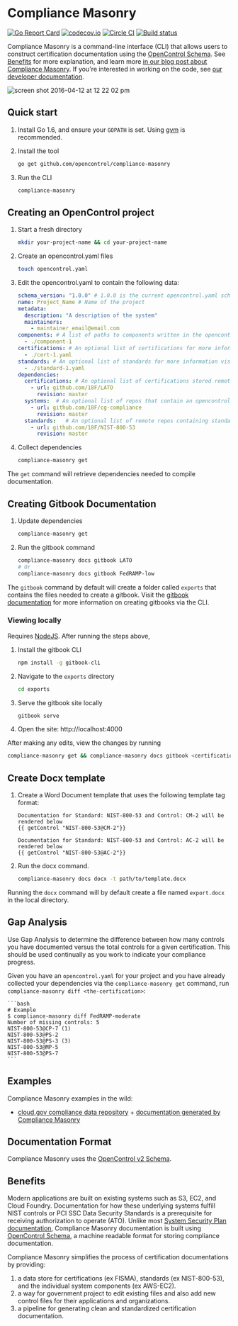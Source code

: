 # Compliance Masonry

[![Go Report Card](https://goreportcard.com/badge/github.com/opencontrol/compliance-masonry)](https://goreportcard.com/report/github.com/opencontrol/compliance-masonry)
[![codecov.io](https://codecov.io/github/opencontrol/compliance-masonry/coverage.svg?branch=master)](https://codecov.io/github/opencontrol/compliance-masonry?branch=master)
[![Circle CI](https://circleci.com/gh/opencontrol/compliance-masonry/tree/master.svg?style=svg)](https://circleci.com/gh/opencontrol/compliance-masonry/tree/master)
[![Build status](https://ci.appveyor.com/api/projects/status/jjjo83ewacbwnthy/branch/master?svg=true)](https://ci.appveyor.com/project/opencontrol/compliance-masonry/branch/master)

Compliance Masonry is a command-line interface (CLI) that allows users to construct certification documentation using the [OpenControl Schema](https://github.com/opencontrol/schemas). See [Benefits](#benefits) for more explanation, and learn more [in our blog post about Compliance Masonry](https://18f.gsa.gov/2016/04/15/compliance-masonry-buildling-a-risk-management-platform/). If you're interested in working on the code, see [our developer documentation](CONTRIBUTING.md#development).

![screen shot 2016-04-12 at 12 22 02 pm](https://cloud.githubusercontent.com/assets/4596845/14469165/5d27495c-00b1-11e6-9d28-327938463adf.png)

## Quick start

1. Install Go 1.6, and ensure your `GOPATH` is set. Using [gvm](https://github.com/moovweb/gvm) is recommended.
1. Install the tool

    ```bash
    go get github.com/opencontrol/compliance-masonry
    ```

1. Run the CLI

    ```bash
    compliance-masonry
    ```

## Creating an OpenControl project

1. Start a fresh directory

    ```bash
    mkdir your-project-name && cd your-project-name
    ```

1. Create an opencontrol.yaml files

    ```bash
    touch opencontrol.yaml
    ```

1. Edit the opencontrol.yaml to contain the following data:

    ```yaml
    schema_version: "1.0.0" # 1.0.0 is the current opencontrol.yaml schema version
    name: Project_Name # Name of the project
    metadata:
      description: "A description of the system"
      maintainers:
        - maintainer_email@email.com
    components: # A list of paths to components written in the opencontrol format for more information view: https://github.com/opencontrol/schemas
      - ./component-1
    certifications: # An optional list of certifications for more information visit: https://github.com/opencontrol/schemas
      - ./cert-1.yaml
    standards: # An optional list of standards for more information visit: https://github.com/opencontrol/schemas
      - ./standard-1.yaml
    dependencies:
      certifications: # An optional list of certifications stored remotely
        - url: github.com/18F/LATO
          revision: master
      systems:  # An optional list of repos that contain an opencontrol.yaml stored remotely
        - url: github.com/18F/cg-compliance
          revision: master
      standards:   # An optional list of remote repos containing standards info that contain an opencontrol.yaml
        - url: github.com/18F/NIST-800-53
          revision: master
    ```

1. Collect dependencies

    ```bash
    compliance-masonry get
    ```

The `get` command will retrieve dependencies needed to compile documentation.

## Creating Gitbook Documentation

1. Update dependencies

    ```bash
    compliance-masonry get
    ```

1. Run the gitbook command

    ```bash
    compliance-masonry docs gitbook LATO
    # Or
    compliance-masonry docs gitbook FedRAMP-low
    ```

The `gitbook` command by default will create a folder called `exports` that contains the files needed to create a gitbook. Visit the [gitbook documentation](https://github.com/GitbookIO/gitbook-cli) for more information on creating gitbooks via the CLI.

### Viewing locally

Requires [NodeJS](https://nodejs.org/). After running the steps above,

1. Install the gitbook CLI

    ```bash
    npm install -g gitbook-cli
    ```

1. Navigate to the `exports` directory

    ```bash
    cd exports
    ```

1. Serve the gitbook site locally

    ```bash
    gitbook serve
    ```

1. Open the site: http://localhost:4000

After making any edits, view the changes by running

```bash
compliance-masonry get && compliance-masonry docs gitbook <certification>
```

## Create Docx template

1. Create a Word Document template that uses the following template tag format:

    ```
    Documentation for Standard: NIST-800-53 and Control: CM-2 will be rendered below
    {{ getControl "NIST-800-53@CM-2"}}

    Documentation for Standard: NIST-800-53 and Control: AC-2 will be rendered below
    {{ getControl "NIST-800-53@AC-2"}}
    ```

1. Run the docx command.

    ```bash
    compliance-masonry docs docx -t path/to/template.docx
    ```

Running the `docx` command will by default create a file named `export.docx` in the local directory.

## Gap Analysis

Use Gap Analysis to determine the difference between how many controls you have documented versus the total controls for a given certification. This should be used continually as you work to indicate your compliance progress.

Given you have an `opencontrol.yaml` for your project and you have already collected your dependencies via the `compliance-masonry get` command, run `compliance-masonry diff <the-certification>`:

    ```bash
    # Example
    $ compliance-masonry diff FedRAMP-moderate
    Number of missing controls: 5
    NIST-800-53@CP-7 (1)
    NIST-800-53@PS-2
    NIST-800-53@PS-3 (3)
    NIST-800-53@MP-5
    NIST-800-53@PS-7
    ```

## Examples

Compliance Masonry examples in the wild:

* [cloud.gov compliance data repository](https://github.com/18F/cg-compliance) + [documentation generated by Compliance Masonry](https://compliance.cloud.gov/)

## Documentation Format

Compliance Masonry uses the [OpenControl v2 Schema](https://github.com/opencontrol/schemas).

## Benefits

Modern applications are built on existing systems such as S3, EC2, and Cloud Foundry. Documentation for how these underlying systems fulfill NIST controls or PCI SSC Data Security Standards is a prerequisite for receiving authorization to operate (ATO). Unlike most [System Security Plan documentation](http://csrc.nist.gov/publications/nistpubs/800-18-Rev1/sp800-18-Rev1-final.pdf), Compliance Masonry documentation is built using [OpenControl Schema](https://github.com/opencontrol/schemas), a machine readable format for storing compliance documentation.

Compliance Masonry simplifies the process of certification documentations by providing:

1. a data store for certifications (ex FISMA), standards (ex NIST-800-53), and the individual system components (ex AWS-EC2).
1. a way for government project to edit existing files and also add new control files for their applications and organizations.
1. a pipeline for generating clean and standardized certification documentation.
